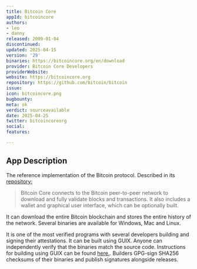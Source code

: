 ```yaml
---
title: Bitcoin Core
appId: bitcoincore
authors:
- leo
- danny
released: 2009-01-04
discontinued: 
updated: 2025-04-15
version: '29'
binaries: https://bitcoincore.org/en/download
provider: Bitcoin Core Developers
providerWebsite: 
website: https://bitcoincore.org
repository: https://github.com/bitcoin/bitcoin
issue: 
icon: bitcoincore.png
bugbounty: 
meta: ok
verdict: sourceavailable
date: 2025-04-25
twitter: bitcoincoreorg
social: 
features: 

---
```


## App Description

The reference implementation of the Bitcoin protocol. Described in its [repository:](https://github.com/bitcoin/bitcoin#what-is-bitcoin-core)

> Bitcoin Core connects to the Bitcoin peer-to-peer network to download and fully validate blocks and transactions. It also includes a wallet and graphical user interface, which can be optionally built.

It can download the entire Bitcoin blockchain and stores the entire history of the network. Several binaries are available for Windows, Mac and Linux.

It is one of the most verified programs with several developers building and signing their attestations. It can be built using GUIX. Anyone can independently verify that the binaries match the source code. Instructions for building using GUIX can be found [here.](https://github.com/bitcoin/bitcoin/blob/master/contrib/guix/README.md). Builders GPG-sign SHA256 checksums of their binaries and publish signatures alongside releases.